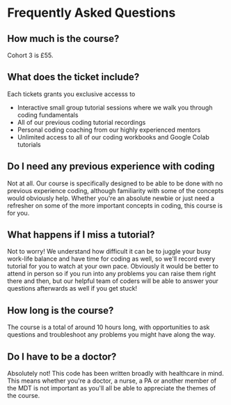 # Frequently Asked Questions

## How much is the course?

Cohort 3 is £55.

## What does the ticket include?

Each tickets grants you exclusive accesss to

- Interactive small group tutorial sessions where we walk you through coding fundamentals
- All of our previous coding tutorial recordings
- Personal coding coaching from our highly experienced mentors
- Unlimited access to all of our coding workbooks and Google Colab tutorials

## Do I need any previous experience with coding

Not at all. Our course is specifically designed to be able to be done with no previous experience coding, although familiarity with some of the concepts would obviously help. Whether you're an absolute newbie or just need a refresher on some of the more important concepts in coding, this course is for you.

## What happens if I miss a tutorial?

Not to worry! We understand how difficult it can be to juggle your busy work-life balance and have time for coding as well, so we'll record every tutorial for you to watch at your own pace. Obviously it would be better to attend in person so if you run into any problems you can raise them right there and then, but our helpful team of coders will be able to answer your questions afterwards as well if you get stuck!

## How long is the course?

The course is a total of around 10 hours long, with opportunities to ask questions and troubleshoot any problems you might have along the way.

## Do I have to be a doctor?

Absolutely not! This code has been written broadly with healthcare in mind. This means whether you're a doctor, a nurse, a PA or another member of the MDT is not important as you'll all be able to appreciate the themes of the course.

